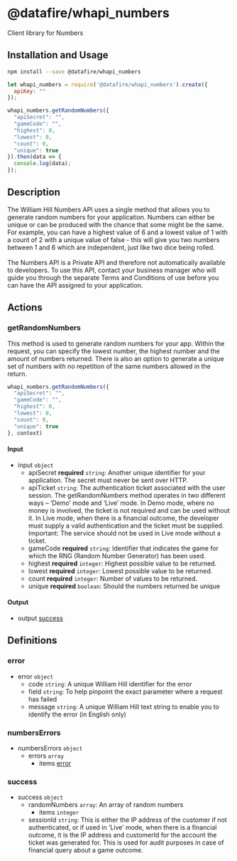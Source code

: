 # @datafire/whapi_numbers

Client library for Numbers

## Installation and Usage
```bash
npm install --save @datafire/whapi_numbers
```
```js
let whapi_numbers = require('@datafire/whapi_numbers').create({
  apiKey: ""
});

whapi_numbers.getRandomNumbers({
  "apiSecret": "",
  "gameCode": "",
  "highest": 0,
  "lowest": 0,
  "count": 0,
  "unique": true
}).then(data => {
  console.log(data);
});
```

## Description

The William Hill Numbers API uses a single method that allows you to generate random numbers for your application. Numbers can either be unique or can be produced with the chance that some might be the same. For example, you can have a highest value of 6 and a lowest value of 1 with a count of 2 with a unique value of false - this will give you two numbers between 1 and 6 which are independent, just like two dice being rolled.<br /><br />The Numbers API is a Private API and therefore not automatically available to developers. To use this API, contact your business manager who will guide you through the separate Terms and Conditions of use before you can have the API assigned to your application.

## Actions

### getRandomNumbers
This method is used to generate random numbers for your app. Within the request, you can specify the lowest number, the highest number and the amount of numbers returned. There is also an option to generate a unique set of numbers with no repetition of the same numbers allowed in the return.


```js
whapi_numbers.getRandomNumbers({
  "apiSecret": "",
  "gameCode": "",
  "highest": 0,
  "lowest": 0,
  "count": 0,
  "unique": true
}, context)
```

#### Input
* input `object`
  * apiSecret **required** `string`: Another unique identifier for your application. The secret must never be sent over HTTP.
  * apiTicket `string`: The authentication ticket associated with the user session. The getRandomNumbers method operates in two different ways – ‘Demo’ mode and ‘Live’ mode. In Demo mode, where no money is involved, the ticket is not required and can be used without it. In Live mode, when there is a financial outcome, the developer must supply a valid authentication and the ticket must be supplied. Important: The service should not be used in Live mode without a ticket.
  * gameCode **required** `string`: Identifier that indicates the game for which the RNG (Random Number Generator) has been used.
  * highest **required** `integer`: Highest possible value to be returned.
  * lowest **required** `integer`: Lowest possible value to be returned.
  * count **required** `integer`: Number of values to be returned.
  * unique **required** `boolean`: Should the numbers returned be unique

#### Output
* output [success](#success)



## Definitions

### error
* error `object`
  * code `string`: A unique William Hill identifier for the error
  * field `string`: To help pinpoint the exact parameter where a request has failed
  * message `string`: A unique William Hill text string to enable you to identify the error (in English only)

### numbersErrors
* numbersErrors `object`
  * errors `array`
    * items [error](#error)

### success
* success `object`
  * randomNumbers `array`: An array of random numbers
    * items `integer`
  * sessionId `string`: This is either the IP address of the customer if not authenticated, or if used in ‘Live’ mode, when there is a financial outcome, it is the IP address and customerId for the account the ticket was generated for. This is used for audit purposes in case of financial query about a game outcome.


